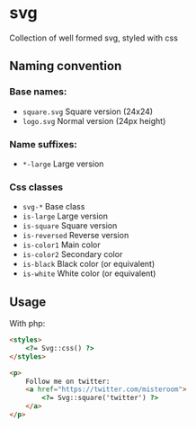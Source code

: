 # svg

Collection of well formed svg, styled with css

## Naming convention

### Base names:

* `square.svg` Square version (24x24)
* `logo.svg` Normal version (24px height)

### Name suffixes:

* `*-large` Large version

### Css classes

* `svg-*` Base class
* `is-large` Large version
* `is-square` Square version
* `is-reversed` Reverse version
* `is-color1` Main color
* `is-color2` Secondary color
* `is-black` Black color (or equivalent)
* `is-white` White color (or equivalent)

## Usage

With php:

```html
<styles>
	<?= Svg::css() ?>
</styles>

<p>
	Follow me on twitter:
	<a href="https://twitter.com/misteroom">
		<?= Svg::square('twitter') ?>
	</a>
</p>
```